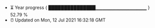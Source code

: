 - ⏳ Year progress { ███████████████▁▁▁▁▁▁▁▁▁▁▁▁▁▁▁ } 52.79 %
- ⏰ Updated on Mon, 12 Jul 2021 16:32:18 GMT

